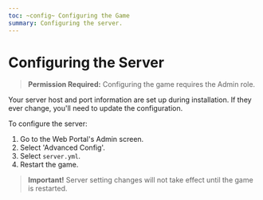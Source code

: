 ```yaml
---
toc: ~config~ Configuring the Game
summary: Configuring the server.
---
```

# Configuring the Server

> **Permission Required:** Configuring the game requires the Admin role.

Your server host and port information are set up during installation.  If they ever change, you'll need to update the configuration.

To configure the server:

1. Go to the Web Portal's Admin screen.  
2. Select 'Advanced Config'.
3. Select `server.yml`.
4. Restart the game.

> **Important!** Server setting changes will not take effect until the game is restarted.

